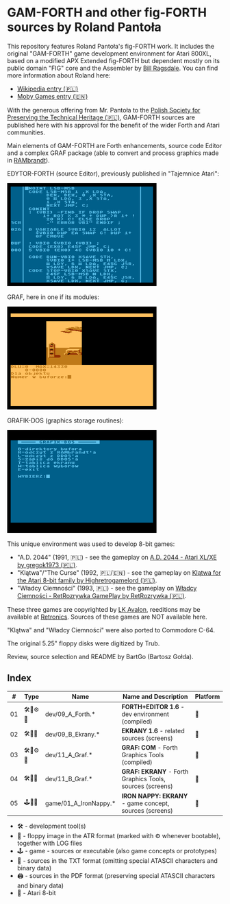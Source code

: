 # GAM-FORTH and other fig-FORTH sources by Roland Pantoła

This repository features Roland Pantoła's fig-FORTH work. It includes the original "GAM-FORTH" game development environment for Atari 800XL, based on a modified APX Extended fig-FORTH but dependent mostly on its public domain "FIG" core and the Assembler by [Bill Ragsdale](https://github.com/BillRagsdale). You can find more information about Roland here:
* [Wikipedia entry (🇵🇱)](https://pl.wikipedia.org/wiki/Roland_Panto%C5%82a)
* [Moby Games entry (🇪🇳)](https://www.mobygames.com/person/483332/roland-panto%C5%82a/)

With the generous offering from Mr. Pantoła to the [Polish Society for Preserving the Technical Heritage (🇵🇱)](https://ptodt.org.pl/about/), GAM-FORTH sources are published here with his approval for the benefit of the wider Forth and Atari communities.

Main elements of GAM-FORTH are Forth enhancements, source code Editor and a complex GRAF package (able to convert and process graphics made in [RAMbrandt](https://github.com/savetz/RAMbrandt)). 

EDYTOR-FORTH (source Editor), previously published in "Tajemnice Atari":

![](dev/9a-edit-26.png)

GRAF, here in one if its modules:

![](dev/11a-graf.png)

GRAFIK-DOS (graphics storage routines):

![](dev/42a-grafdos.png)

This unique environment was used to develop 8-bit games: 
  - "A.D. 2044" (1991, 🇵🇱) - see the gameplay on [A.D. 2044 - Atari XL/XE by gregok1973 (🇵🇱)](https://www.youtube.com/watch?v=BUFI9YIeCvc). 
  - "Klątwa"/"The Curse" (1992, 🇵🇱/🇪🇳) - see the gameplay on [Klątwa for the Atari 8-bit family by Highretrogamelord (🇵🇱)](https://www.youtube.com/watch?v=ygqf9H5aB2k).
  - "Władcy Ciemności" (1993, 🇵🇱) - see the gameplay on [Władcy Ciemności - RetRozrywka GamePlay by RetRozrywka (🇵🇱)](https://www.youtube.com/watch?v=yMG_Y_y1VSs).

These three games are copyrighted by [LK Avalon](https://www.lkavalon.com/), reeditions may be available at [Retronics](https://retronics.eu/). Sources of these games are NOT available here.

"Klątwa" and "Władcy Ciemności" were also ported to Commodore C-64.

The original 5.25" floppy disks were digitized by Trub.

Review, source selection and README by BartGo (Bartosz Gołda).

## Index

| #  | Type  |  Name          | Name and Description                             | Platform    |
| -- |------ | ----------     | -----------                                      | ----------- |
| 01 |🛠️💾⚙️📝| dev/09_A_Forth.* | **FORTH+EDITOR 1.6** - dev environment (compiled) | 🗻 |
| 02 |🛠️💾📝| dev/09_B_Ekrany.* | **EKRANY 1.6** - related sources (screens) | 🗻 |
| 03 |🛠️💾⚙️📝| dev/11_A_Graf.* | **GRAF: COM** - Forth Graphics Tools (compiled)     | 🗻 |
| 04 |🛠️💾📝| dev/11_B_Graf.* | **GRAF: EKRANY** - Forth Graphics Tools, sources (screens)  | 🗻 | 
| 05 |🕹️💾📝| game/01_A_IronNappy.* | **IRON NAPPY: EKRANY** - game concept, sources (screens)   | 🗻 |

* 🛠️ - development tool(s)
* 💾 - floppy image in the ATR format (marked with ⚙️ whenever bootable), together with LOG files
* 🕹️ - game - sources or executable (also game concepts or prototypes)
* 📝 - sources in the TXT format (omitting special ATASCII characters and binary data)
* 🖨️ - sources in the PDF format (preserving special ATASCII characters and binary data)
* 🗻 - Atari 8-bit

<!--
| 06 |🛠️💾⚙️ | dev/42_A_GrafDos.*   | Forth Graphics: Conversion (RamBrandt-Forth-DOS)   | 🗻 |
| 07 |🛠️💾📝🖨️| dev/42_B_GrafDos.*   | Forth Graphics: Conversion (RamBrandt-Forth-DOS) | 🗻 |

* ✅ - available
* 🔜 - upcoming
* 📚 - game - resources (e.g. text, graphics)
* 🌈 - Commodore C-64 -->

<!-- 
## Licensing Information

This project contains various components, each with its own licensing terms.
Please consult the `LICENSE` file within each respective directory for details.
-->
